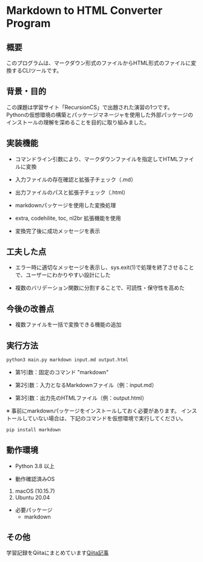# Markdown to HTML Converter Program

## 概要

このプログラムは、マークダウン形式のファイルからHTML形式のファイルに変換するCLIツールです。  


## 背景・目的

この課題は学習サイト「RecursionCS」で出題された演習の1つです。  
Pythonの仮想環境の構築とパッケージマネージャを使用した外部パッケージのインストールの理解を深めることを目的に取り組みました。 


## 実装機能

- コマンドライン引数により、マークダウンファイルを指定してHTMLファイルに変換

- 入力ファイルの存在確認と拡張子チェック（.md）

- 出力ファイルのパスと拡張子チェック（.html）

- markdownパッケージを使用した変換処理

- extra, codehilite, toc, nl2br 拡張機能を使用

- 変換完了後に成功メッセージを表示


## 工夫した点

- エラー時に適切なメッセージを表示し、sys.exit(1)で処理を終了させることで、ユーザーにわかりやすい設計にした

- 複数のバリデーション関数に分割することで、可読性・保守性を高めた


## 今後の改善点

- 複数ファイルを一括で変換できる機能の追加

## 実行方法

```bash
python3 main.py markdown input.md output.html
```

- 第1引数：固定のコマンド "markdown"

- 第2引数：入力となるMarkdownファイル（例：input.md）

- 第3引数：出力先のHTMLファイル（例：output.html）

※ 事前にmarkdownパッケージをインストールしておく必要があります。
インストールしていない場合は、下記のコマンドを仮想環境で実行してください。

```bash
pip install markdown
```

## 動作環境

- Python 3.8 以上

- 動作確認済みOS

1. macOS (10.15.7)
2. Ubuntu 20.04

- 必要パッケージ
  - markdown

## その他
学習記録をQiitaにまとめています[Qiita記事](https://qiita.com/mabo23/items/c86f8393ec04e9ae02f6)